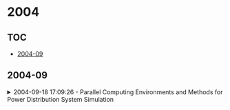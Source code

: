 # 2004

## TOC

- [2004-09](#2004-09)

## 2004-09

<details>

<summary>2004-09-18 17:09:26 - Parallel Computing Environments and Methods for Power Distribution System Simulation</summary>

- *Ning Lu, Z. Todd Taylor, David P. Chassin, Ross T. Guttromson, R. Scott Studham*

- `0409035v1` - [abs](http://arxiv.org/abs/0409035v1) - [pdf](http://arxiv.org/pdf/cs/0409035v1)

> The development of cost-effective highperformance parallel computing on multi-processor supercomputers makes it attractive to port excessively time consuming simulation software from personal computers (PC) to super computes. The power distribution system simulator (PDSS) takes a bottom-up approach and simulates load at the appliance level, where detailed thermal models for appliances are used. This approach works well for a small power distribution system consisting of a few thousand appliances. When the number of appliances increases, the simulation uses up the PC memory and its runtime increases to a point where the approach is no longer feasible to model a practical large power distribution system. This paper presents an effort made to port a PC-based power distribution system simulator to a 128-processor shared-memory supercomputer. The paper offers an overview of the parallel computing environment and a description of the modification made to the PDSS model. The performance of the PDSS running on a standalone PC and on the supercomputer is compared. Future research direction of utilizing parallel computing in the power distribution system simulation is also addressed.

</details>

